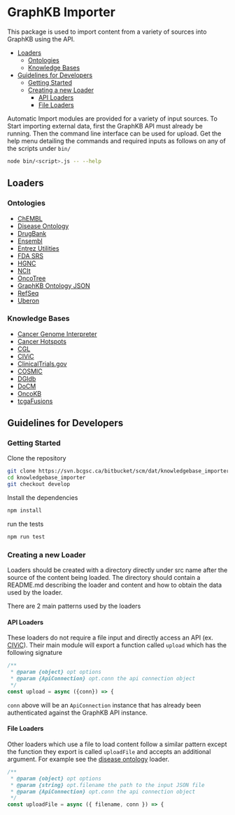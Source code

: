 # GraphKB Importer

This package is used to import content from a variety of sources into GraphKB using the API.


- [Loaders](#loaders)
  - [Ontologies](#ontologies)
  - [Knowledge Bases](#knowledge-bases)
- [Guidelines for Developers](#guidelines-for-developers)
  - [Getting Started](#getting-started)
  - [Creating a new Loader](#creating-a-new-loader)
    - [API Loaders](#api-loaders)
    - [File Loaders](#file-loaders)

Automatic Import modules are provided for a variety of input sources. To Start importing external data, first the GraphKB API
must already be running. Then the command line interface can be used for upload. Get the help menu
detailing the commands and required inputs as follows on any of the scripts under `bin/`

```bash
node bin/<script>.js -- --help
```

## Loaders

### Ontologies

- [ChEMBL](./src/chembl/README.md)
- [Disease Ontology](./src/diseaseOntology/README.md)
- [DrugBank](./src/drugbank/README.md)
- [Ensembl](./src/ensembl/README.md)
- [Entrez Utilities](./src/entrez/README.md)
- [FDA SRS](./src/fdaSrs/README.md)
- [HGNC](./src/hgnc/README.md)
- [NCIt](./src/ncit/README.md)
- [OncoTree](./src/oncotree/README.md)
- [GraphKB Ontology JSON](./src/ontology/README.md)
- [RefSeq](./src/refseq/README.md)
- [Uberon](./src/uberon/README.md)

### Knowledge Bases

- [Cancer Genome Interpreter](./src/cancergenomeinterpreter/README.md)
- [Cancer Hotspots](./src/cancerhotspots/README.md)
- [CGL](./src/cgl/README.md)
- [CIViC](./src/civic/README.md)
- [ClinicalTrials.gov](./src/clinicaltrialsgov/README.md)
- [COSMIC](./src/cosmic/README.md)
- [DGIdb](./src/dgidb/README.md)
- [DoCM](./src/docm/README.md)
- [OncoKB](./src/oncokb/README.md)
- [tcgaFusions](./src/tcgaFusions/README.md)

## Guidelines for Developers

### Getting Started

Clone the repository

```bash
git clone https://svn.bcgsc.ca/bitbucket/scm/dat/knowledgebase_importer.git
cd knowledgebase_importer
git checkout develop
```

Install the dependencies

```bash
npm install
```

run the tests

```bash
npm run test
```

### Creating a new Loader

Loaders should be created with a directory directly under src name after the source of the content
being loaded. The directory should contain a README.md describing the loader and content and how
to obtain the data used by the loader.

There are 2 main patterns used by the loaders

#### API Loaders

These loaders do not require a file input and directly access an API (ex. [CIViC](./src/civic/README.md)).
Their main module will export a function called `upload` which has the following signature

```js
/**
 * @param {object} opt options
 * @param {ApiConnection} opt.conn the api connection object
 */
const upload = async ({conn}) => {
```

`conn` above will be an `ApiConnection` instance that has already been authenticated against the
GraphKB API instance.

#### File Loaders

Other loaders which use a file to load content follow a similar pattern except the function they
export is called `uploadFile` and accepts an additional argument. For example see the [disease ontology](./src/diseaseOntology/README.md) loader.


```js
/**
 * @param {object} opt options
 * @param {string} opt.filename the path to the input JSON file
 * @param {ApiConnection} opt.conn the api connection object
 */
const uploadFile = async ({ filename, conn }) => {
```
